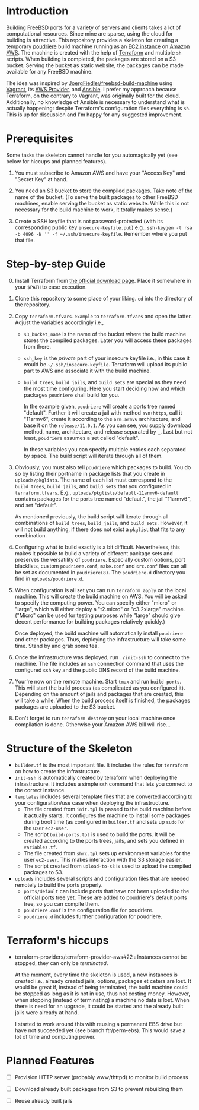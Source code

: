 # Introduction

Building [FreeBSD][4] ports for a variety of servers and clients takes
a lot of computational resources. Since mine are sparse, using the cloud
for building is attractive. This repository provides a skeleton for
creating a temporary [poudriere][1] build machine running as an [EC2
instance][2] on [Amazon AWS][3]. The machine is created with the help of
[Terraform][7] and multiple `sh` scripts. When building is completed, the
packages are stored on a S3 bucket. Serving the bucket as static website,
the packages can be made available for any FreeBSD machine.

The idea was inspired by [JoergFiedler/freebsd-build-machine][5] using
[Vagrant][6], its [AWS Provider][9], and [Ansible][10]. I prefer my
approach because Terraform, on the contrary to Vagrant, was originally
built for the cloud. Additionally, no knowledge of Ansible is necessary to
understand what is actually happening: despite Terraform's configuration
files everything is `sh`. This is up for discussion and I'm happy for any
suggested improvement.

# Prerequisites

Some tasks the skeleton cannot handle for you automagically yet (see below
for hiccups and planned features).

1. You must subscribe to Amazon AWS and have your "Access Key" and "Secret
   Key" at hand.

2. You need an S3 bucket to store the compiled packages. Take note of the
   name of the bucket. (To serve the built packages to other FreeBSD
   machines, enable serving the bucket as static website. While this is
   not necessary for the build machine to work, it totally makes sense.)

3. Create a SSH keyfile that is not password-protected (with its
   corresponding public key `insecure-keyfile.pub`) e.g., `ssh-keygen -t
   rsa -b 4096 -N '' -f ~/.ssh/insecure-keyfile`. Remember where you put
   that file.

# Step-by-step Guide

0. Install Terraform from [the official download page][8]. Place it
   somewhere in your `$PATH` to ease execution.

1. Clone this repository to some place of your liking. `cd` into the
   directory of the repository.

2. Copy `terraform.tfvars.example` to `terraform.tfvars` and open the
   latter. Adjust the variables accordingly i.e.,

   - `s3_bucket_name` is the name of the bucket where the build machine
     stores the compiled packages. Later you will access these packages
     from there.

   - `ssh_key` is the *private* part of your insecure keyfile i.e., in
     this case it would be `~/.ssh/insecure-keyfile`. Terraform will
     upload its public part to AWS and associate it with the build
     machine.

   - `build_trees`, `build_jails`, and `build_sets` are special as they
     need the most time configuring. Here you start deciding how and which
     packages `poudriere` shall build for you.

     In the example given, `poudriere` will create a ports tree named
     "default". Further it will create a jail with method `svn+https`,
     call it "11armv6", create it according to the `arm.armv6`
     architecture, and base it on the `release/11.0.1`. As you can see,
     you supply download method, name, architecture, and release separated
     by `_`. Last but not least, `poudriere` assumes a set called "default".

     In these variables you can specify multiple entries each separated by
     space. The build script will iterate through all of them.

3. Obviously, you must also tell `poudriere` which packages to build. You
   do so by listing their portname in package lists that you create in
   `uploads/pkglists`. The name of each list must correspond to the
   `build_trees`, `build_jails`, and `build_sets` that you configured in
   `terraform.tfvars`. E.g., `uploads/pkglists/default-11armv6-default`
   contains packages for the ports tree named "default", the jail
   "11armv6", and set "default".

   As mentioned previously, the build script will iterate through all
   combinations of `build_trees`, `build_jails`, and `build_sets`.
   However, it will not build anything, if there does not exist
   a `pkglist` that fits to any combination.

4. Configuring what to build exactly is a bit difficult. Nevertheless,
   this makes it possible to build a variety of different package sets and
   preserves the versatility of `poudriere`. Especially custom options,
   port blacklists, custom `poudriere.conf`, `make.conf` and `src.conf`
   files can all be set as documented in `poudriere(8)`. The `poudriere.d`
   directory you find in `uploads/poudriere.d`.

5. When configuration is all set you can run `terraform apply` on the
   local machine. This will create the build machine on AWS. You will be
   asked to specify the  computing power. You can specify either "micro"
   or "large", which will either deploy a "t2.micro" or "c3.2xlarge"
   machine. ("Micro" can be used for testing purposes while "large" should
   give decent performance for building packages relatively quickly.)
   
   Once deployed, the build machine will automatically install `poudriere`
   and other packages. Thus, deploying the infrastructure will take some
   time. Stand by and grab some tea.

6. Once the infrastructure was deployed, run `./init-ssh` to connect to
   the machine. The file includes an `ssh` connection command that uses
   the configured `ssh` key and the public DNS record of the build
   machine.

7. Your're now on the remote machine. Start `tmux` and run `build-ports`.
   This will start the build process (as complicated as you configured
   it). Depending on the amount of jails and packages that are created,
   this will take a while. When the build process itself is finished, the
   packages packages are uploaded to the S3 bucket.

8. Don't forget to run `terraform destroy` on your local machine once
   compilation is done. Otherwise your Amazon AWS bill will rise...

# Structure of the Skeleton

- `builder.tf` is the most important file. It includes the rules for
  `terraform` on how to create the infrastructure.
- `init-ssh` is automatically created by terraform when deploying the
  infrastructure. It includes a simple `ssh` command that lets you connect
  to the correct instance.
- `templates` includes several template files that are converted according
  to your configuration/use case when deploying the infrastructure.
    - The file created from `init.tpl` is passed to the build machine
      before it actually starts. It configures the machine to install some
      packages during boot time (as configured in `builder.tf` and sets up
      `sudo` for the user `ec2-user`.
    - The script `build-ports.tpl` is used to build the ports. It will be
      created according to the ports trees, jails, and sets you defined in
      `variables.tf`.
    - The file created from `shrc.tpl` sets up environment variables for
      the user `ec2-user`. This makes interaction with the S3 storage
      easier.
    - The script created from `upload-to-s3` is used to upload the
      compiled packages to S3.
- `uploads` includes several scripts and configuration files that are
  needed remotely to build the ports properly.
    - `ports/default` can include ports that have not been uploaded to the
      official ports tree yet. These are added to poudriere's default
      ports tree, so you can compile them.
    - `poudriere.conf` is the configuration file for poudriere.
    - `poudriere.d` includes further configuration for poudriere.

# Terraform's hiccups

- terraform-providers/terraform-provider-aws#22 : Instances cannot be
  stopped, they can only be *terminated*.

  At the moment, every time the skeleton is used, a new instances is
  created i.e., already created jails, options, packages et cetera are
  lost. It would be great if, instead of being terminated, the build
  machine could be stopped as long as it is not in use, thus not costing
  money. However, when stopping (instead of terminating) a machine no data
  is lost. When there is need for an upgrade, it could be started and the
  already built jails were already at hand.

  I started to work around this with reusing a permanent EBS drive but
  have not succeeded yet (see branch ftr/perm-ebs). This would save a lot
  of time and computing power.

# Planned Features

- [ ] Provision HTTP server (probably www/thttpd) to monitor build process
- [ ] Download already built packages from S3 to prevent rebuilding them
- [ ] Reuse already built jails


[1]: https://github.com/freebsd/poudriere

[2]: https://aws.amazon.com/ec2/instance-types

[3]: https://aws.amazon.com

[4]: https://www.freebsd.org

[5]: https://github.com/JoergFiedler/freebsd-build-machine

[6]: https://www.vagrantup.com

[7]: https://www.terraform.io

[8]: https://www.terraform.io/downloads.html

[9]: https://github.com/mitchellh/vagrant-aws

[10]: https://ansible.com
